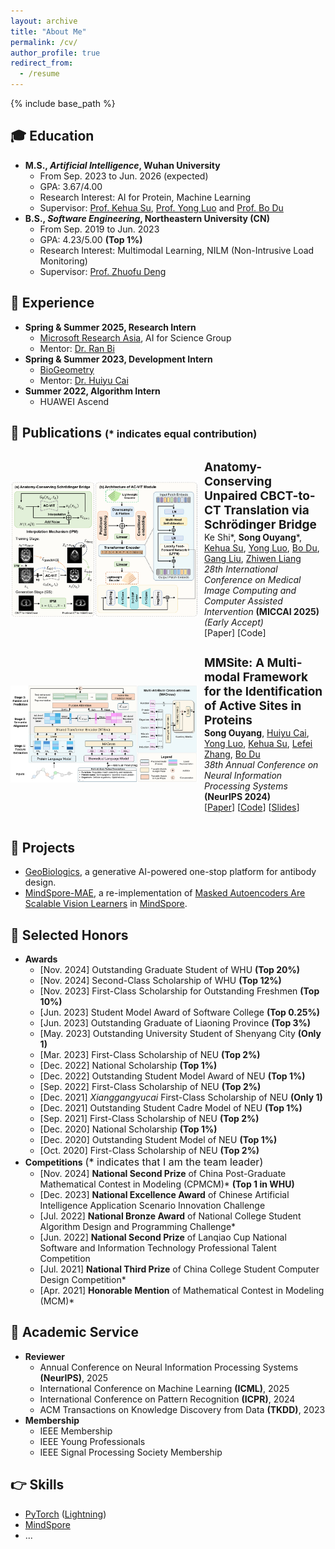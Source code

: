 ```yaml
---
layout: archive
title: "About Me"
permalink: /cv/
author_profile: true
redirect_from:
  - /resume
---
```


{% include base_path %}

## 🎓 Education

* **M.S., *Artificial Intelligence*, Wuhan University**
  * From Sep. 2023 to Jun. 2026 (expected)
  * GPA: 3.67/4.00
  * Research Interest: AI for Protein, Machine Learning
  * Supervisor: [Prof. Kehua Su](https://jszy.whu.edu.cn/sukehua/zh_CN/index.htm), [Prof. Yong Luo](https://scholar.google.com/citations?hl=zh-CN&user=zb1oVGIAAAAJ) and [Prof. Bo Du](https://scholar.google.com/citations?hl=zh-CN&user=Shy1gnMAAAAJ)
* **B.S., *Software Engineering*, Northeastern University (CN)**
  * From Sep. 2019 to Jun. 2023
  * GPA: 4.23/5.00 **(Top 1%)**
  * Research Interest: Multimodal Learning, NILM (Non-Intrusive Load Monitoring)
  * Supervisor: [Prof. Zhuofu Deng](https://scholar.google.com/citations?hl=zh-CN&user=wd_bmu0AAAAJ)

## 💼 Experience

* **Spring & Summer 2025, Research Intern**
  * [Microsoft Research Asia](https://www.microsoft.com/en-us/research/lab/microsoft-research-asia/), AI for Science Group
  * Mentor: [Dr. Ran Bi](https://www.microsoft.com/en-us/research/people/biran/)
* **Spring & Summer 2023, Development Intern**
  * [BioGeometry](https://www.biogeom.com/)
  * Mentor: [Dr. Huiyu Cai](https://hui2000ji.github.io/)
* **Summer 2022, Algorithm Intern**
  * HUAWEI Ascend

## 📝 Publications <font size=3>(* indicates equal contribution)</font>

<div style="display: flex; align-items: center;">
  <img src="../images/ACSB.png" alt="image" style="width: 300px; margin-right: 10px;">
  <p>
  <span style="font-weight: bold; font-size: 19px">Anatomy-Conserving Unpaired CBCT-to-CT Translation via Schrödinger Bridge</span>
  <br>
  Ke Shi*, <span style="font-weight: bold">Song Ouyang</span>*, <a href="https://jszy.whu.edu.cn/sukehua/zh_CN/index.htm">Kehua Su</a>, <a href="https://scholar.google.com/citations?hl=zh-CN&user=zb1oVGIAAAAJ">Yong Luo</a>, <a href="https://scholar.google.com/citations?hl=zh-CN&user=Shy1gnMAAAAJ">Bo Du</a>, <a href="https://scholar.google.com/citations?user=mMn1WLIAAAAJ&hl=en">Gang Liu</a>, <a href="https://www.whuh.com/zlzx/info/1754/1199.htm">Zhiwen Liang</a>
  <br>
  <i>28th International Conference on Medical Image Computing and Computer Assisted Intervention</i>
  <span style="font-weight: bold">(MICCAI 2025)</span> <i>(Early Accept)</i>
  <br>
  [Paper] [Code]
  </p>
</div>

<div style="display: flex; align-items: center;">
  <img src="../images/MMSite.svg" alt="image" style="width: 300px; margin-right: 10px;">
  <p>
  <span style="font-weight: bold; font-size: 19px">MMSite: A Multi-modal Framework for the Identification of Active Sites in Proteins</span>
  <br>
  <span style="font-weight: bold">Song Ouyang</span>, <a href="https://hui2000ji.github.io/">Huiyu Cai</a>, <a href="https://scholar.google.com/citations?hl=zh-CN&user=zb1oVGIAAAAJ">Yong Luo</a>, <a href="https://jszy.whu.edu.cn/sukehua/zh_CN/index.htm">Kehua Su</a>, <a href="https://scholar.google.com/citations?user=BLKHwNwAAAAJ&hl=en">Lefei Zhang</a>, <a href="https://scholar.google.com/citations?hl=zh-CN&user=Shy1gnMAAAAJ">Bo Du</a>
  <br>
  <i>38th Annual Conference on Neural Information Processing Systems</i> 
  <span style="font-weight: bold">(NeurIPS 2024)</span>
  <br>
  [<a href="https://openreview.net/pdf?id=XHdwlbNSVb">Paper</a>] [<a href="https://github.com/Gift-OYS/MMSite">Code</a>] [<a href="https://neurips.cc/media/neurips-2024/Slides/94780.pdf">Slides</a>]
  </p>
</div>

## 🔨 Projects

* [GeoBiologics](https://geobiologics-cn.biogeom.com/index), a generative AI-powered one-stop platform for antibody design.
* [MindSpore-MAE](https://github.com/mindspore-ai/models), a re-implementation of [Masked Autoencoders Are Scalable Vision Learners](https://openaccess.thecvf.com/content/CVPR2022/papers/He_Masked_Autoencoders_Are_Scalable_Vision_Learners_CVPR_2022_paper.pdf) in [MindSpore](https://www.mindspore.cn/en).

## 🏅 Selected Honors

* **Awards**
  * [Nov. 2024] Outstanding Graduate Student of WHU **(Top 20%)**
  * [Nov. 2024] Second-Class Scholarship of WHU **(Top 12%)**
  * [Nov. 2023] First-Class Scholarship for Outstanding Freshmen **(Top 10%)**
  * [Jun. 2023] Student Model Award of Software College **(Top 0.25%)**
  * [Jun. 2023] Outstanding Graduate of Liaoning Province **(Top 3%)**
  * [May. 2023] Outstanding University Student of Shenyang City **(Only 1)**
  * [Mar. 2023] First-Class Scholarship of NEU **(Top 2%)**
  * [Dec. 2022] National Scholarship **(Top 1%)**
  * [Dec. 2022] Outstanding Student Model Award of NEU **(Top 1%)**
  * [Sep. 2022] First-Class Scholarship of NEU **(Top 2%)**
  * [Dec. 2021] *Xianggangyucai* First-Class Scholarship of NEU **(Only 1)**
  * [Dec. 2021] Outstanding Student Cadre Model of NEU **(Top 1%)**
  * [Sep. 2021] First-Class Scholarship of NEU **(Top 2%)**
  * [Dec. 2020] National Scholarship **(Top 1%)**
  * [Dec. 2020] Outstanding Student Model of NEU **(Top 1%)**
  * [Oct. 2020] First-Class Scholarship of NEU **(Top 2%)**
* **Competitions** <font size=3>(* indicates that I am the team leader)</font>
  * [Nov. 2024] **National Second Prize** of China Post-Graduate Mathematical Contest in Modeling (CPMCM)* **(Top 1 in WHU)**
  * [Dec. 2023] **National Excellence Award** of Chinese Artificial Intelligence Application Scenario Innovation Challenge
  * [Jul. 2022] **National Bronze Award** of National College Student Algorithm Design and Programming Challenge*
  * [Jun. 2022] **National Second Prize** of Lanqiao Cup National Software and Information Technology Professional Talent Competition
  <!-- * **Provincial Silver Award** of "Internet+" College Student Innovation and Entrepreneurship Competition, 2021-11 -->
  <!-- * **Provincial First Prize** of National Undergraduate Mathematical Contest in Modeling, 2021-10 -->
  <!-- * **Provincial Second Prize** of WeChat Mini Program Application Development Competition of the China Collegiate Computing Competition, 2021-08 -->
  * [Jul. 2021] **National Third Prize** of China College Student Computer Design Competition*
  * [Apr. 2021] **Honorable Mention** of Mathematical Contest in Modeling (MCM)*
  <!-- * **Provincial Second** Prize of National Undergraduate Mathematics Competition, 2020-11 -->

## 📌 Academic Service

* **Reviewer**
  * Annual Conference on Neural Information Processing Systems **(NeurIPS)**, 2025
  * International Conference on Machine Learning **(ICML)**, 2025
  * International Conference on Pattern Recognition **(ICPR)**, 2024
  * ACM Transactions on Knowledge Discovery from Data **(TKDD)**, 2023
* **Membership**
  * IEEE Membership
  * IEEE Young Professionals
  * IEEE Signal Processing Society Membership

## 👉 Skills

* [PyTorch](https://pytorch.org/) ([Lightning](https://lightning.ai/))
* [MindSpore](https://www.mindspore.cn/en)
* ...
